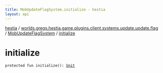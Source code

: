 ```yaml
---
title: MobUpdateFlagSystem.initialize - hestia
layout: api
---
```


<div class='api-docs-breadcrumbs'><a href="../../index.html">hestia</a> / <a href="../index.html">worlds.gregs.hestia.game.plugins.client.systems.update.update.flag</a> / <a href="index.html">MobUpdateFlagSystem</a> / <a href="./initialize.html">initialize</a></div>

# initialize

<div class="signature"><code><span class="keyword">protected</span> <span class="keyword">fun </span><span class="identifier">initialize</span><span class="symbol">(</span><span class="symbol">)</span><span class="symbol">: </span><a href="https://kotlinlang.org/api/latest/jvm/stdlib/kotlin/-unit/index.html"><span class="identifier">Unit</span></a></code></div>
